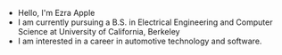 - Hello, I'm Ezra Apple
- I am currently pursuing a B.S. in Electrical Engineering and Computer Science
at University of California, Berkeley
- I am interested in a career in automotive technology and software.

